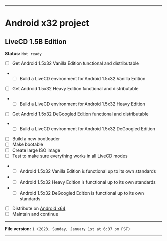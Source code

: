
***

# Android x32 project

## LiveCD 1.5B Edition

**Status:** `Not ready`

<!-- **Difference between 9A and 9C** `9A only goes up to 9.x, 9C goes up to 9.1.x` !-->

- [ ] Get Android 1.5x32 Vanilla Edition functional and distributable
- - [ ] Build a LiveCD environment for Android 1.5x32 Vanilla Edition
- [ ] Get Android 1.5x32 Heavy Edition functional and distributable
- - [ ] Build a LiveCD environment for Android 1.5x32 Heavy Edition
- [ ] Get Android 1.5x32 DeGoogled Edition functional and distributable
- - [ ] Build a LiveCD environment for Android 1.5x32 DeGoogled Edition

<!-- NOT FOR THIS PROJECT
Anything 5.0 and up
- [ ] Get Android 4.4x32 Vanilla Edition functional and distributable
- - [ ] Build a LiveCD environment for Android 4.4x32 Vanilla Edition
- [ ] Get Android 4.4x32 Heavy Edition functional and distributable
- - [ ] Build a LiveCD environment for Android 4.4x32 Heavy Edition
- [ ] Get Android 4.4x32 DeGoogled Edition functional and distributable
- - [ ] Build a LiveCD environment for Android 4.4x32 DeGoogled Edition
- [ ] Get Android 4.3x32 Vanilla Edition functional and distributable
- - [ ] Build a LiveCD environment for Android 4.3x32 Vanilla Edition
- [ ] Get Android 4.3x32 Heavy Edition functional and distributable
- - [ ] Build a LiveCD environment for Android 4.3x32 Heavy Edition
- [ ] Get Android 4.3x32 DeGoogled Edition functional and distributable
- - [ ] Build a LiveCD environment for Android 4.3x32 DeGoogled Edition
- [ ] Get Android 4.2x32 Vanilla Edition functional and distributable
- - [ ] Build a LiveCD environment for Android 4.2x32 Vanilla Edition
- [ ] Get Android 4.2x32 Heavy Edition functional and distributable
- - [ ] Build a LiveCD environment for Android 4.2x32 Heavy Edition
- [ ] Get Android 4.2x32 DeGoogled Edition functional and distributable
- - [ ] Build a LiveCD environment for Android 4.2x32 DeGoogled Edition
- [ ] Get Android 4.1x32 Vanilla Edition functional and distributable
- - [ ] Build a LiveCD environment for Android 4.1x32 Vanilla Edition
- [ ] Get Android 4.1x32 Heavy Edition functional and distributable
- - [ ] Build a LiveCD environment for Android 4.1x32 Heavy Edition
- [ ] Get Android 4.1x32 DeGoogled Edition functional and distributable
- - [ ] Build a LiveCD environment for Android 4.1x32 DeGoogled Edition
- [ ] Get Android 4.0x32 Vanilla Edition functional and distributable
- - [ ] Build a LiveCD environment for Android 4.0x32 Vanilla Edition
- [ ] Get Android 4.0x32 Heavy Edition functional and distributable
- - [ ] Build a LiveCD environment for Android 4.0x32 Heavy Edition
- [ ] Get Android 4.0x32 DeGoogled Edition functional and distributable
- - [ ] Build a LiveCD environment for Android 4.0x32 DeGoogled Edition
- [ ] Get Android 3.2x32 Vanilla Edition functional and distributable
- - [ ] Build a LiveCD environment for Android 3.2x32 Vanilla Edition
- [ ] Get Android 3.2x32 Heavy Edition functional and distributable
- - [ ] Build a LiveCD environment for Android 3.2x32 Heavy Edition
- [ ] Get Android 3.2x32 DeGoogled Edition functional and distributable
- - [ ] Build a LiveCD environment for Android 3.2x32 DeGoogled Edition
- [ ] Get Android 3.1x32 Vanilla Edition functional and distributable
- - [ ] Build a LiveCD environment for Android 3.1x32 Vanilla Edition
- [ ] Get Android 3.1x32 Heavy Edition functional and distributable
- - [ ] Build a LiveCD environment for Android 3.1x32 Heavy Edition
- [ ] Get Android 3.1x32 DeGoogled Edition functional and distributable
- - [ ] Build a LiveCD environment for Android 3.1x32 DeGoogled Edition
- [ ] Get Android 3.0x32 Vanilla Edition functional and distributable
- - [ ] Build a LiveCD environment for Android 3.0x32 Vanilla Edition
- [ ] Get Android 3.0x32 Heavy Edition functional and distributable
- - [ ] Build a LiveCD environment for Android 3.0x32 Heavy Edition
- [ ] Get Android 3.0x32 DeGoogled Edition functional and distributable
- - [ ] Build a LiveCD environment for Android 3.0x32 DeGoogled Edition
- [ ] Get Android 2.3x32 Vanilla Edition functional and distributable
- - [ ] Build a LiveCD environment for Android 2.3x32 Vanilla Edition
- [ ] Get Android 2.3x32 Heavy Edition functional and distributable
- - [ ] Build a LiveCD environment for Android 2.3x32 Heavy Edition
- [ ] Get Android 2.3x32 DeGoogled Edition functional and distributable
- - [ ] Build a LiveCD environment for Android 2.3x32 DeGoogled Edition
- [ ] Get Android 2.2x32 Vanilla Edition functional and distributable
- - [ ] Build a LiveCD environment for Android 2.2x32 Vanilla Edition
- [ ] Get Android 2.2x32 Heavy Edition functional and distributable
- - [ ] Build a LiveCD environment for Android 2.2x32 Heavy Edition
- [ ] Get Android 2.2x32 DeGoogled Edition functional and distributable
- - [ ] Build a LiveCD environment for Android 2.2x32 DeGoogled Edition
- [ ] Get Android 2.1x32 Vanilla Edition functional and distributable
- - [ ] Build a LiveCD environment for Android 2.1x32 Vanilla Edition
- [ ] Get Android 2.1x32 Heavy Edition functional and distributable
- - [ ] Build a LiveCD environment for Android 2.1x32 Heavy Edition
- [ ] Get Android 2.1x32 DeGoogled Edition functional and distributable
- - [ ] Build a LiveCD environment for Android 2.1x32 DeGoogled Edition
- [ ] Get Android 2.0x32 Vanilla Edition functional and distributable
- - [ ] Build a LiveCD environment for Android 2.0x32 Vanilla Edition
- [ ] Get Android 2.0x32 Heavy Edition functional and distributable
- - [ ] Build a LiveCD environment for Android 2.0x32 Heavy Edition
- [ ] Get Android 2.0x32 DeGoogled Edition functional and distributable
- - [ ] Build a LiveCD environment for Android 2.0x32 DeGoogled Edition
- [ ] Get Android 1.6x32 Vanilla Edition functional and distributable
- - [ ] Build a LiveCD environment for Android 1.6x32 Vanilla Edition
- [ ] Get Android 1.6x32 Heavy Edition functional and distributable
- - [ ] Build a LiveCD environment for Android 1.6x32 Heavy Edition
- [ ] Get Android 1.6x32 DeGoogled Edition functional and distributable
- - [ ] Build a LiveCD environment for Android 1.6x32 DeGoogled Edition
- [ ] Get Android 1.1x32 Vanilla Edition functional and distributable
- - [ ] Build a LiveCD environment for Android 1.1x32 Vanilla Edition
- [ ] Get Android 1.1x32 Heavy Edition functional and distributable
- - [ ] Build a LiveCD environment for Android 1.1x32 Heavy Edition
- [ ] Get Android 1.1x32 DeGoogled Edition functional and distributable
- - [ ] Build a LiveCD environment for Android 1.1x32 DeGoogled Edition
- [ ] Get Android 1.0x32 Vanilla Edition functional and distributable
- - [ ] Build a LiveCD environment for Android 1.0x32 Vanilla Edition
- [ ] Get Android 1.0x32 Heavy Edition functional and distributable
- - [ ] Build a LiveCD environment for Android 1.0x32 Heavy Edition
- [ ] Get Android 1.0x32 DeGoogled Edition functional and distributable
- - [ ] Build a LiveCD environment for Android 1.0x32 DeGoogled Edition
- [ ] Get Android 0.9x32 Vanilla Edition functional and distributable
- - [ ] Build a LiveCD environment for Android 0.9x32 Vanilla Edition
- [ ] Get Android 0.9x32 Heavy Edition functional and distributable
- - [ ] Build a LiveCD environment for Android 0.9x32 Heavy Edition
- [ ] Get Android 0.9x32 DeGoogled Edition functional and distributable
- - [ ] Build a LiveCD environment for Android 0.9x32 DeGoogled Edition
!-->

- [ ] Build a new bootloader
- [ ] Make bootable
- [ ] Create large ISO image
- [ ] Test to make sure everything works in all LiveCD modes
- - [ ] Android 1.5x32 Vanilla Edition is functional up to its own standards
- - [ ] Android 1.5x32 Heavy Edition is functional up to its own standards
- - [ ] Android 1.5x32 DeGoogled Edition is functional up to its own standards

<!-- NOT FOR THIS PROJECT
Anything 5.0 and up
- - [ ] Android 4.4x32 Vanilla Edition is functional up to its own standards
- - [ ] Android 4.4x32 Heavy Edition is functional up to its own standards
- - [ ] Android 4.4x32 DeGoogled Edition is functional up to its own standards
- - [ ] Android 4.3x32 Vanilla Edition is functional up to its own standards
- - [ ] Android 4.3x32 Heavy Edition is functional up to its own standards
- - [ ] Android 4.3x32 DeGoogled Edition is functional up to its own standards
- - [ ] Android 4.2x32 Vanilla Edition is functional up to its own standards
- - [ ] Android 4.2x32 Heavy Edition is functional up to its own standards
- - [ ] Android 4.2x32 DeGoogled Edition is functional up to its own standards
- - [ ] Android 4.1x32 Vanilla Edition is functional up to its own standards
- - [ ] Android 4.1x32 Heavy Edition is functional up to its own standards
- - [ ] Android 4.1x32 DeGoogled Edition is functional up to its own standards
- - [ ] Android 4.0x32 Vanilla Edition is functional up to its own standards
- - [ ] Android 4.0x32 Heavy Edition is functional up to its own standards
- - [ ] Android 4.0x32 DeGoogled Edition is functional up to its own standards
- - [ ] Android 3.2x32 Vanilla Edition is functional up to its own standards
- - [ ] Android 3.2x32 Heavy Edition is functional up to its own standards
- - [ ] Android 3.2x32 DeGoogled Edition is functional up to its own standards
- - [ ] Android 3.1x32 Vanilla Edition is functional up to its own standards
- - [ ] Android 3.1x32 Heavy Edition is functional up to its own standards
- - [ ] Android 3.1x32 DeGoogled Edition is functional up to its own standards
- - [ ] Android 3.0x32 Vanilla Edition is functional up to its own standards
- - [ ] Android 3.0x32 Heavy Edition is functional up to its own standards
- - [ ] Android 3.0x32 DeGoogled Edition is functional up to its own standards
- - [ ] Android 2.3x32 Vanilla Edition is functional up to its own standards
- - [ ] Android 2.3x32 Heavy Edition is functional up to its own standards
- - [ ] Android 2.3x32 DeGoogled Edition is functional up to its own standards
- - [ ] Android 2.2x32 Vanilla Edition is functional up to its own standards
- - [ ] Android 2.2x32 Heavy Edition is functional up to its own standards
- - [ ] Android 2.2x32 DeGoogled Edition is functional up to its own standards
- - [ ] Android 2.1x32 Vanilla Edition is functional up to its own standards
- - [ ] Android 2.1x32 Heavy Edition is functional up to its own standards
- - [ ] Android 2.1x32 DeGoogled Edition is functional up to its own standards
- - [ ] Android 2.0x32 Vanilla Edition is functional up to its own standards
- - [ ] Android 2.0x32 Heavy Edition is functional up to its own standards
- - [ ] Android 2.0x32 DeGoogled Edition is functional up to its own standards
- - [ ] Android 1.6x32 Vanilla Edition is functional up to its own standards
- - [ ] Android 1.6x32 Heavy Edition is functional up to its own standards
- - [ ] Android 1.6x32 DeGoogled Edition is functional up to its own standards
- - [ ] Android 1.1x32 Vanilla Edition is functional up to its own standards
- - [ ] Android 1.1x32 Heavy Edition is functional up to its own standards
- - [ ] Android 1.1x32 DeGoogled Edition is functional up to its own standards
- - [ ] Android 1.0x32 Vanilla Edition is functional up to its own standards
- - [ ] Android 1.0x32 Heavy Edition is functional up to its own standards
- - [ ] Android 1.0x32 DeGoogled Edition is functional up to its own standards
- - [ ] Android 0.9x32 Vanilla Edition is functional up to its own standards
- - [ ] Android 0.9x32 Heavy Edition is functional up to its own standards
- - [ ] Android 0.9x32 DeGoogled Edition is functional up to its own standards
!-->

- [ ] Distribute on [Android x64](https://archive.org/details/@android-x64)
- [ ] Maintain and continue

***

**File version:** `1 (2023, Sunday, January 1st at 6:37 pm PST)`

***

